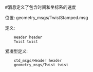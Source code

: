 #消息定义了包含时间和坐标系的速度

位置: geometry_msgs/TwistStamped.msg

定义:

		Header header
		Twist twist

紧凑型定义:

		std_msgs/Header header
		geometry_msgs/Twist twist
